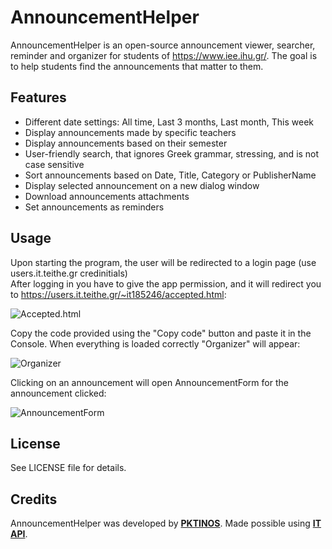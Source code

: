 AnnouncementHelper
========
AnnouncementHelper is an open-source announcement viewer, searcher, reminder and organizer for students of https://www.iee.ihu.gr/.
The goal is to help students find the announcements that matter to them.

Features
--------
* Different date settings: All time, Last 3 months, Last month, This week
* Display announcements made by specific teachers
* Display announcements based on their semester
* User-friendly search, that ignores Greek grammar, stressing, and is not case sensitive
* Sort announcements based on Date, Title, Category or PublisherName
* Display selected announcement on a new dialog window
* Download announcements attachments
* Set announcements as reminders

Usage
-----
Upon starting the program, the user will be redirected to a login page (use users.it.teithe.gr credinitials)     
After logging in you have to give the app permission, and it will redirect you to https://users.it.teithe.gr/~it185246/accepted.html:

![Accepted.html](https://i.imgur.com/FT2aHh4.png)

Copy the code provided using the "Copy code" button and paste it in the Console.
When everything is loaded correctly "Organizer" will appear:

![Organizer](https://i.imgur.com/Gc0gmXK.png)

Clicking on an announcement will open AnnouncementForm for the announcement clicked:

![AnnouncementForm](https://i.imgur.com/Zy5ZCCJ.png)

License
-------
See LICENSE file for details.

Credits
-------
AnnouncementHelper was developed by **[PKTINOS](https://github.com/PKTINOS)**.
Made possible using **[IT API](https://github.com/apavlidi/IT_API)**.

